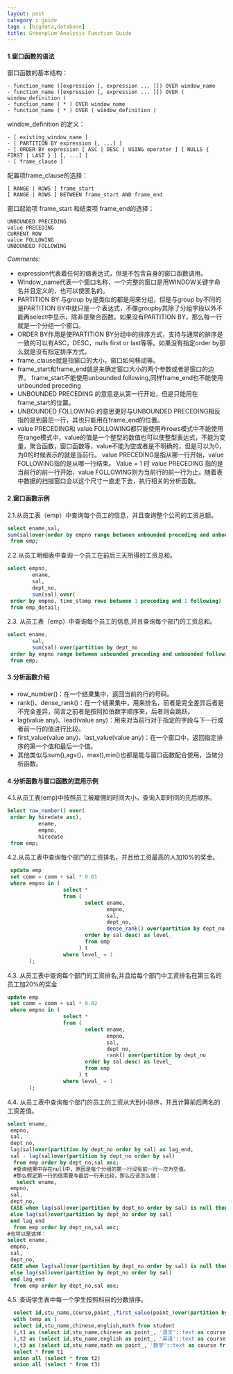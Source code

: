 ```yaml
---
layout: post
category : guide
tags : [bigdata,database]
title: Greenplum Analysis Function Guide
---
```


#### 1.窗口函数的语法

窗口函数的基本结构：

    - function_name ([expression [, expression ... ]]) OVER window_name
    - function_name ([expression [, expression ... ]]) OVER ( window_definition )
    - function_name ( * ) OVER window_name
    - function_name ( * ) OVER ( window_definition )

window_definition 的定义： 

    - [ existing_window_name ]
    - [ PARTITION BY expression [, ...] ]
    - [ ORDER BY expression [ ASC | DESC | USING operator ] [ NULLS { FIRST | LAST } ] [, ...] ]
    - [ frame_clause ]

配置项frame_clause的选择： 

    [ RANGE | ROWS ] frame_start
    [ RANGE | ROWS ] BETWEEN frame_start AND frame_end

窗口起始项 frame_start 和结束项 frame_end的选择：

    UNBOUNDED PRECEDING  
    value PRECEDING
    CURRENT ROW
    value FOLLOWING
    UNBOUNDED FOLLOWING


_Comments:_

- expression代表着任何的值表达式，但是不包含自身的窗口函数调用。
- Window_name代表一个窗口名称，一个完整的窗口是用WINDOW关键字命名并且定义的，也可以使匿名的。
- PARTITION BY 与group by是类似的都是用来分组，但是与group by不同的是PARTITION BY中就只是一个表达式，不像groupby其除了分组字段以外不能再select中显示，除非是聚合函数。如果没有PARTITION BY，那么每一行就是一个分组一个窗口。
- ORDER BY作用是使PARTITION BY分组中的排序方式，支持与通常的排序是一致的可以有ASC，DESC，nulls first or last等等。如果没有指定order by那么就是没有指定排序方式。
- frame_clause就是指窗口的大小，窗口如何移动等。
- frame_start和frame_end就是来确定窗口大小的两个参数或者是窗口的边界。
    frame_start不能使用unbounded following,同样frame_end也不能使用unbounded preceding
- UNBOUNDED PRECEDING 的意思是从第一行开始，但是只能用在frame_start的位置。
- UNBOUNDED FOLLOWING 的意思更好与UNBOUNDED PRECEDING相反指的是到最后一行，其也只能用在frame_end的位置。
- value PRECEDING和 value FOLLOWING都只能使用咋rows模式中不能使用在range模式中，value的值是一个整型的数值也可以使整型表达式，不能为变量，聚合函数，窗口函数等，value不能为空或者是不明确的，但是可以为0，为0的时候表示的就是当前行。
value PRECEDING是指从哪一行开始，value FOLLOWING指的是从哪一行结束。
Value = 1 时 value PRECEDING 指的是当前行的前一行开始，value FOLLOWING则为当前行的前一行为止。随着表中数据的扫描窗口会以这个尺寸一直走下去，执行相关的分析函数。


#### 2.窗口函数示例

2.1.从员工表（emp）中查询每个员工的信息，并且查询整个公司的工资总额。

```SQL
select ename,sal,
sum(sal)over(order by empno range between unbounded preceding and unbounded following)
 from emp;
```

2.2.从员工明细表中查询一个员工在前后三天所得的工资总和。

```SQL
select empno,
        ename,
        sal,
        dept_no,
        sum(sal) over(
 order by empno, time_stamp rows between 1 preceding and 1 following)
 from emp_detail;
```

2.3. 从员工表（emp）中查询每个员工的信息,并且查询每个部门的工资总和。

```SQL
select ename,
        sal,
        sum(sal) over(partition by dept_no
 order by empno range between unbounded preceding and unbounded following)
 from emp;
```

#### 3.分析函数介绍

- row_number()：在一个结果集中，返回当前的行的号码。
- rank()、dense_rank()：在一个结果集中，用来排名，前者是完全差异后者是不完全差异，简言之前者是按阿拉伯数字顺序来，后者则会跳跃。
- lag(value any)、lead(value any)：用来对当前行对于指定的字段与下一行或者前一行的值进行比较。
- first_value(value any)、last_value(value any)：在一个窗口中，返回指定排序的第一个值和最后一个值。
- 其他类似与sum(),agv()，max(),min()也都是能与窗口函数配合使用，当做分析函数。


#### 4.分析函数与窗口函数的混用示例

4.1.从员工表(emp)中按照员工被雇佣的时间大小，查询入职时间的先后顺序。

```SQL
Select row_number() over(
 order by hiredate asc),
          ename,
          empno,
          hiredate
 from emp;
```

4.2.从员工表中查询每个部门的工资排名，并且给工资最高的人加10%的奖金。

```SQL
 update emp
 set comm = comm + sal * 0.01
 where empno in (
                  select *
                  from (
                         select ename,
                                empno,
                                sal,
                                dept_no,
                                dense_rank() over(partition by dept_no
                         order by sal desc) as level_
                         from emp
                       ) t
                  where level_ = 1
       );
```

4.3. 从员工表中查询每个部门的工资排名,并且给每个部门中工资排名在第三名的员工加20%的奖金

```SQL
update emp
 set comm = comm + sal * 0.02
 where empno in (
                  select *
                  from (
                         select ename,
                                empno,
                                sal,
                                dept_no,
                                rank() over(partition by dept_no
                         order by sal desc) as level_
                         from emp
                       ) t
                  where level_ = 1
       );
```

4.4. 从员工表中查询每个部门的员工的工资从大到小排序，并且计算前后两名的工资差值。

```SQL
select ename,
 empno,
 sal,
 dept_no,
 lag(sal)over(partition by dept_no order by sal) as lag_end,
 sal - lag(sal)over(partition by dept_no order by sal)
  from emp order by dept_no,sal asc;
  #查询结果中存在null中，原因是每个分组的第一行没有前一行一次为空值。
  #那么假定第一行的值需要与最后一行来比较，那么应该怎么做：
   select ename,
 empno,
 sal,
 dept_no,
 CASE when lag(sal)over(partition by dept_no order by sal) is null then max(sal)OVER(partition by dept_no order by sal desc)
 else lag(sal)over(partition by dept_no order by sal)
 end lag_end
  from emp order by dept_no,sal asc;
#也可以是这样：
select ename,
 empno,
 sal,
 dept_no,
 CASE when lag(sal)over(partition by dept_no order by sal) is null then first_value(sal)OVER(partition by dept_no order by sal desc)
 else lag(sal)over(partition by dept_no order by sal)
 end lag_end
  from emp order by dept_no,sal asc;
```

4.5. 查询学生表中每一个学生按照科目的分数排序。

```SQL
  select id,stu_name,course,point_,first_value(point_)over(partition by id order by point_ desc ) from (
  with temp as (
  select id,stu_name,chinese,english,math from student
  ),t1 as (select id,stu_name,chinese as point_, '语文'::text as course from temp
  ),t2 as (select id,stu_name,english as point_, '英语'::text as course from temp
  ),t3 as (select id,stu_name,math as point_, '数学'::text as course from temp)
  select * from t1 
  union all (select * from t2)
  union all (select * from t3)
```
